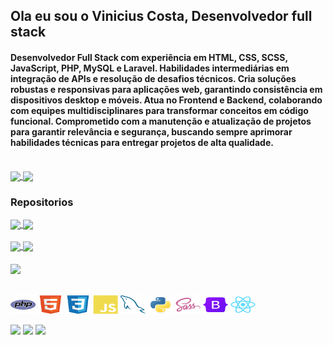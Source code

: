## Ola eu sou o Vinicius Costa, Desenvolvedor full stack
#### Desenvolvedor Full Stack com experiência em HTML, CSS, SCSS, JavaScript, PHP, MySQL e Laravel. Habilidades intermediárias em integração de APIs e resolução de desafios técnicos. Cria soluções robustas e responsivas para aplicações web, garantindo consistência em dispositivos desktop e móveis. Atua no Frontend e Backend, colaborando com equipes multidisciplinares para transformar conceitos em código funcional. Comprometido com a manutenção e atualização de projetos para garantir relevância e segurança, buscando sempre aprimorar habilidades técnicas para entregar projetos de alta qualidade.

<br/>
<div style="display: inline_block">
<a href="https://github.com/ViniciusCosta126/github-readme-stats" >
  <img align="center" src="https://github-readme-stats.vercel.app/api?username=ViniciusCosta126&count_private=true&hide=stars&show_icons=true&theme=dark&cache_seconds=14400" />
</a>
<a href="https://github.com/ViniciusCosta126/github-readme-stats">
  <img align="center" src="https://github-readme-stats.vercel.app/api/top-langs/?username=ViniciusCosta126&layout=compact&hide=html,css,scss,sass,ruby,Objective-c%2B%2B,typescript,starlark&theme=dark&cache_seconds=14400" />
</a>
</div>

### Repositorios

<div>
<a href="https://github.com/ViniciusCosta126/controle-series-laravel">
  <img align="center" src="https://github-readme-stats.vercel.app/api/pin/?username=ViniciusCosta126&repo=controle-series-laravel&theme=dark&cache_seconds=14400" />
</a>
<a href="https://github.com/ViniciusCosta126/estoque-laravel">
  <img align="center" src="https://github-readme-stats.vercel.app/api/pin/?username=ViniciusCosta126&repo=estoque-laravel&theme=dark&cache_seconds=14400" />
</a>
<br/><br/>
<a href="https://github.com/ViniciusCosta126/PDO-PHP">
  <img align="center" src="https://github-readme-stats.vercel.app/api/pin/?username=ViniciusCosta126&repo=PDO-PHP&theme=dark&cache_seconds=14400" />
</a>
<a href="https://github.com/ViniciusCosta126/medicSearchRest">
  <img align="center" src="https://github-readme-stats.vercel.app/api/pin/?username=ViniciusCosta126&repo=medicSearchRest&theme=dark&cache_seconds=14400" />
</a>
  <br/><br/>
<a href="https://github.com/ViniciusCosta126/medSearch">
  <img align="center" src="https://github-readme-stats.vercel.app/api/pin/?username=ViniciusCosta126&repo=medSearch&theme=dark&cache_seconds=14400" />
</a>
  
<br/>
</div>
<br/>
<div style="display: inline_block"><br>
  <img align="center" alt="Vini-PHP" height="30" width="40" src="https://raw.githubusercontent.com/devicons/devicon/master/icons/php/php-original.svg">
  <img align="center" alt="Vini-HTML" height="30" width="40" src="https://raw.githubusercontent.com/devicons/devicon/master/icons/html5/html5-original.svg">
  <img align="center" alt="Vini-CSS" height="30" width="40" src="https://raw.githubusercontent.com/devicons/devicon/master/icons/css3/css3-original.svg">
   <img align="center" alt="Vini-Js" height="30" width="40" src="https://raw.githubusercontent.com/devicons/devicon/master/icons/javascript/javascript-plain.svg">
   <img align="center" alt="Vini-SQL" height="30" width="40" src="https://raw.githubusercontent.com/devicons/devicon/master/icons/mysql/mysql-original.svg">
  <img align="center" alt="Vini-Python" height="30" width="40" src="https://raw.githubusercontent.com/devicons/devicon/master/icons/python/python-original.svg">
  <img align="center" alt="Vini-SASS" height="30" width="40" src="https://raw.githubusercontent.com/devicons/devicon/master/icons/sass/sass-original.svg">
  <img align="center" alt="Vini-BOOT" height="30" width="40" src="https://raw.githubusercontent.com/devicons/devicon/master/icons/bootstrap/bootstrap-original.svg">
  <img align="center" alt="Vini-React" height="30" width="40" src="https://raw.githubusercontent.com/devicons/devicon/master/icons/react/react-original.svg">
</div>
<br/>
<div> 
  <a href="https://instagram.com/__viniciusc6" target="_blank"><img src="https://img.shields.io/badge/-Instagram-%23E4405F?style=for-the-badge&logo=instagram&logoColor=white" target="_blank"></a>
  <a href = "mailto:viniciuscosta126@gmail.com"><img src="https://img.shields.io/badge/-Gmail-%23333?style=for-the-badge&logo=gmail&logoColor=white" target="_blank"></a>
  <a href="https://www.linkedin.com/in/vinicius-costa-643810181" target="_blank"><img src="https://img.shields.io/badge/-LinkedIn-%230077B5?style=for-the-badge&logo=linkedin&logoColor=white" target="_blank"></a> 
</div>
